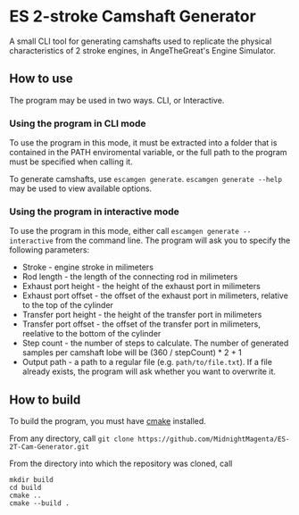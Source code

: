 # ES 2-stroke Camshaft Generator

A small CLI tool for generating camshafts used to replicate the physical characteristics of 2 stroke engines, in AngeTheGreat's Engine Simulator.

## How to use

The program may be used in two ways. CLI, or Interactive.

### Using the program in CLI mode

To use the program in this mode, it must be extracted into a folder that is contained in the PATH enviromental variable, or the full path to the program must be specified when calling it.

To generate camshafts, use `escamgen generate`. `escamgen generate --help` may be used to view available options.

### Using the program in interactive mode

To use the program in this mode, either call `escamgen generate --interactive` from the command line. The program will ask you to specify the following parameters:

 - Stroke - engine stroke in milimeters
 - Rod length - the length of the connecting rod in milimeters
 - Exhaust port height - the height of the exhaust port in milimeters
 - Exhaust port offset - the offset of the exhaust port in milimeters, relative to the top of the cylinder
 - Transfer port height - the height of the transfer port in milimeters
 - Transfer port offset - the offset of the transfer port in milimeters, reelative to the bottom of the cylinder
 - Step count - the number of steps to calculate. The number of generated samples per camshaft lobe will be (360 / stepCount) * 2 + 1
 - Output path - a path to a regular file (e.g. `path/to/file.txt`). If a file already exists, the program will ask whether you want to overwrite it.

 ## How to build

 To build the program, you must have [cmake](https://cmake.org/download/) installed.
 
 From any directory, call `git clone https://github.com/MidnightMagenta/ES-2T-Cam-Generator.git`
 
 From the directory into which the repository was cloned, call 

 ```
 mkdir build
 cd build
 cmake ..
 cmake --build .
 ```